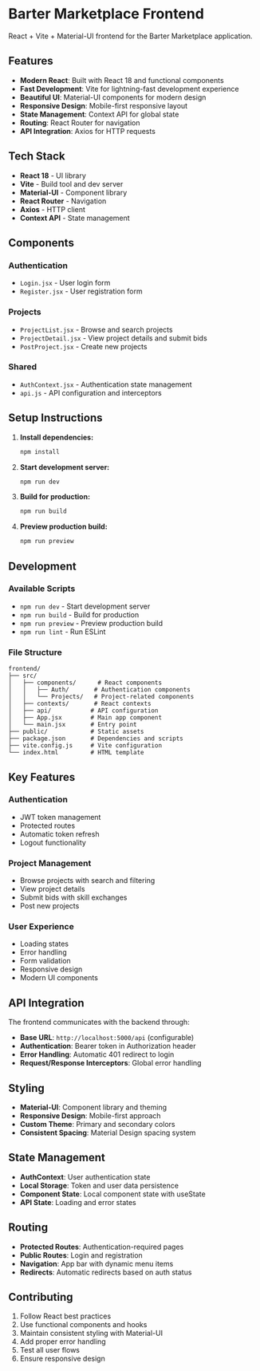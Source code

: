# Barter Marketplace Frontend

React + Vite + Material-UI frontend for the Barter Marketplace application.

## Features

- **Modern React**: Built with React 18 and functional components
- **Fast Development**: Vite for lightning-fast development experience
- **Beautiful UI**: Material-UI components for modern design
- **Responsive Design**: Mobile-first responsive layout
- **State Management**: Context API for global state
- **Routing**: React Router for navigation
- **API Integration**: Axios for HTTP requests

## Tech Stack

- **React 18** - UI library
- **Vite** - Build tool and dev server
- **Material-UI** - Component library
- **React Router** - Navigation
- **Axios** - HTTP client
- **Context API** - State management

## Components

### Authentication
- `Login.jsx` - User login form
- `Register.jsx` - User registration form

### Projects
- `ProjectList.jsx` - Browse and search projects
- `ProjectDetail.jsx` - View project details and submit bids
- `PostProject.jsx` - Create new projects

### Shared
- `AuthContext.jsx` - Authentication state management
- `api.js` - API configuration and interceptors

## Setup Instructions

1. **Install dependencies:**
   ```bash
   npm install
   ```

2. **Start development server:**
   ```bash
   npm run dev
   ```

3. **Build for production:**
   ```bash
   npm run build
   ```

4. **Preview production build:**
   ```bash
   npm run preview
   ```

## Development

### Available Scripts
- `npm run dev` - Start development server
- `npm run build` - Build for production
- `npm run preview` - Preview production build
- `npm run lint` - Run ESLint

### File Structure
```
frontend/
├── src/
│   ├── components/      # React components
│   │   ├── Auth/       # Authentication components
│   │   └── Projects/   # Project-related components
│   ├── contexts/       # React contexts
│   ├── api/           # API configuration
│   ├── App.jsx        # Main app component
│   └── main.jsx       # Entry point
├── public/            # Static assets
├── package.json       # Dependencies and scripts
├── vite.config.js     # Vite configuration
└── index.html         # HTML template
```

## Key Features

### Authentication
- JWT token management
- Protected routes
- Automatic token refresh
- Logout functionality

### Project Management
- Browse projects with search and filtering
- View project details
- Submit bids with skill exchanges
- Post new projects

### User Experience
- Loading states
- Error handling
- Form validation
- Responsive design
- Modern UI components

## API Integration

The frontend communicates with the backend through:
- **Base URL**: `http://localhost:5000/api` (configurable)
- **Authentication**: Bearer token in Authorization header
- **Error Handling**: Automatic 401 redirect to login
- **Request/Response Interceptors**: Global error handling

## Styling

- **Material-UI**: Component library and theming
- **Responsive Design**: Mobile-first approach
- **Custom Theme**: Primary and secondary colors
- **Consistent Spacing**: Material Design spacing system

## State Management

- **AuthContext**: User authentication state
- **Local Storage**: Token and user data persistence
- **Component State**: Local component state with useState
- **API State**: Loading and error states

## Routing

- **Protected Routes**: Authentication-required pages
- **Public Routes**: Login and registration
- **Navigation**: App bar with dynamic menu items
- **Redirects**: Automatic redirects based on auth status

## Contributing

1. Follow React best practices
2. Use functional components and hooks
3. Maintain consistent styling with Material-UI
4. Add proper error handling
5. Test all user flows
6. Ensure responsive design 